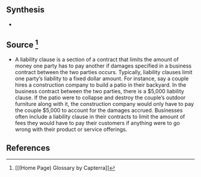 ## Synthesis
- 
## Source [^1]
- A liability clause is a section of a contract that limits the amount of money one party has to pay another if damages specified in a business contract between the two parties occurs. Typically, liability clauses limit one party’s liability to a fixed dollar amount. For instance, say a couple hires a construction company to build a patio in their backyard. In the business contract between the two parties, there is a $5,000 liability clause. If the patio were to collapse and destroy the couple’s outdoor furniture along with it, the construction company would only have to pay the couple $5,000 to account for the damages accrued. Businesses often include a liability clause in their contracts to limit the amount of fees they would have to pay their customers if anything were to go wrong with their product or service offerings.
## References

[^1]: [[(Home Page) Glossary by Capterra]]